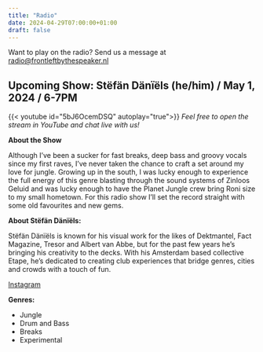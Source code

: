 ```yaml
---
title: "Radio"
date: 2024-04-29T07:00:00+01:00
draft: false
---
```

<!--We're offline now, you can check out the [radio archive]({{< ref "/radio_archive" >}}) in the meantime.-->

Want to play on the radio? Send us a message at <radio@frontleftbythespeaker.nl>

## Upcoming Show: Stëfän Dänïëls (he/him) / May 1, 2024 / 6-7PM
<!--fangs & NEEDA VEEZA / April 17, 2024 / 5:30-6:30PM-->
{{< youtube id="5bJ6OcemDSQ" autoplay="true">}}
*Feel free to open the stream in YouTube and chat live with us!*

**About the Show**

Although I’ve been a sucker for fast breaks, deep bass and groovy vocals since my first raves, I’ve never taken the chance to craft a set around my love for jungle. Growing up in the south, I was lucky enough to experience the full energy of this genre blasting through the sound systems of Zinloos Geluid and was lucky enough to have the Planet Jungle crew bring Roni size to my small hometown. For this radio show I’ll set the record straight with some old favourites and new gems.

**About Stëfän Dänïëls:**

Stëfän Dänïëls is known for his visual work for the likes of Dektmantel, Fact Magazine, Tresor and Albert van Abbe, but for the past few years he’s bringing his creativity to the decks. With his Amsterdam based collective Etape, he’s dedicated to creating club experiences that bridge genres, cities and crowds with a touch of fun.

[Instagram](https://www.instagram.com/stefandaniels)

**Genres:**
- Jungle
- Drum and Bass
- Breaks
- Experimental

